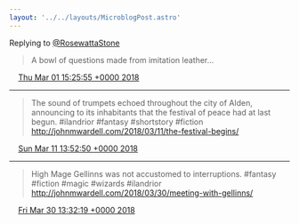 ```yaml
---
layout: '../../layouts/MicroblogPost.astro'
---
```


Replying to [@RosewattaStone](https://twitter.com/RosewattaStone/status/969210679461908480)

> A bowl of questions made from imitation leather...

<img src="/media/tweet.ico" width="12" /> [Thu Mar 01 15:25:55 +0000 2018](https://twitter.com/lindsaykwardell/status/969232272472686592)

----

> The sound of trumpets echoed throughout the city of Alden, announcing to its inhabitants that the festival of peace had at last begun. #ilandrior #fantasy #shortstory #fiction http://johnmwardell.com/2018/03/11/the-festival-begins/

<img src="/media/tweet.ico" width="12" /> [Sun Mar 11 13:52:50 +0000 2018](https://twitter.com/lindsaykwardell/status/972832724506611712)

----

> High Mage Gellinns was not accustomed to interruptions. #fantasy #fiction #magic #wizards #ilandrior http://johnmwardell.com/2018/03/30/meeting-with-gellinns/

<img src="/media/tweet.ico" width="12" /> [Fri Mar 30 13:32:19 +0000 2018](https://twitter.com/lindsaykwardell/status/979712928575315968)